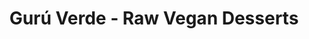 ---
title: "Gurú Verde - Raw Vegan Desserts"
url: /urubamba/guru-verde-raw-vegan-desserts/
shop: Konditorei
---